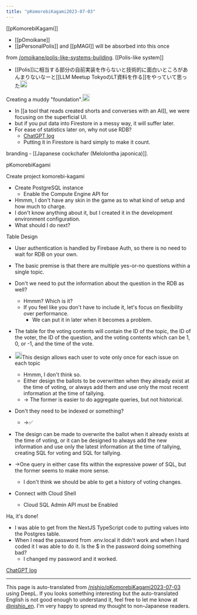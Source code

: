 ```yaml
---
title: "pKomorebiKagami2023-07-03"
---
```


[[pKomorebiKagami]]
- [[pOmoikane]]
- [[pPersonalPolis]] and [[pMAGI]] will be absorbed into this once


from [/omoikane/polis-like-systems-building](https://scrapbox.io/omoikane/polis-like-systems-building).
[[Polis-like system]]
- [[Polis]]に相当する部分の自前実装を作らないと技術的に面白いところがあんまりないなーと[[LLM Meetup TokyoのLT資料を作る]]をやっていて思った<img src='https://scrapbox.io/api/pages/nishio-en/nishio/icon' alt='nishio.icon' height="19.5"/>

Creating a muddy "foundation".<img src='https://scrapbox.io/api/pages/nishio-en/nishio/icon' alt='nishio.icon' height="19.5"/>
- In [[a tool that reads created shorts and converses with an AI]], we were focusing on the superficial UI.
- but if you put data into Firestore in a messy way, it will suffer later.
- For ease of statistics later on, why not use RDB?
    - [ChatGPT log](https://chat.openai.com/share/275095cc-f389-4d9c-8b24-1e9d13520546)
    - Putting it in Firestore is hard simply to make it count.

branding
    - [[Japanese cockchafer (Melolontha japonica)]].

pKomorebiKagami

Create project komorebi-kagami
- Create PostgreSQL instance
    - Enable the Compute Engine API for
- Hmmm, I don't have any skin in the game as to what kind of setup and how much to charge.
- I don't know anything about it, but I created it in the development environment configuration.
- What should I do next?

Table Design
- User authentication is handled by Firebase Auth, so there is no need to wait for RDB on your own.
- The basic premise is that there are multiple yes-or-no questions within a single topic.
- Don't we need to put the information about the question in the RDB as well?
    - Hmmm? Which is it?
    - If you feel like you don't have to include it, let's focus on flexibility over performance.
        - We can put it in later when it becomes a problem.
- The table for the voting contents will contain the ID of the topic, the ID of the voter, the ID of the question, and the voting contents which can be 1, 0, or -1, and the time of the vote.
- <img src='https://scrapbox.io/api/pages/nishio-en/GPT/icon' alt='GPT.icon' height="19.5"/>This design allows each user to vote only once for each issue on each topic
    - Hmmm, I don't think so.
    - Either design the ballots to be overwritten when they already exist at the time of voting, or always add them and use only the most recent information at the time of tallying.
    - → The former is easier to do aggregate queries, but not historical.

- Don't they need to be indexed or something?
    - →✅

- The design can be made to overwrite the ballot when it already exists at the time of voting, or it can be designed to always add the new information and use only the latest information at the time of tallying, creating SQL for voting and SQL for tallying.
- →One query in either case fits within the expressive power of SQL, but the former seems to make more sense.
    - I don't think we should be able to get a history of voting changes.



- Connect with Cloud Shell
    - Cloud SQL Admin API must be Enabled

Ha, it's done!
- I was able to get from the NextJS TypeScript code to putting values into the Postgres table.
- When I read the password from .env.local it didn't work and when I hard coded it I was able to do it. Is the $ in the password doing something bad?
    - I changed my password and it worked.

[ChatGPT log](https://chat.openai.com/share/6e15b62f-55c5-4751-8d33-bfd89aff443c)


---
This page is auto-translated from [/nishio/pKomorebiKagami2023-07-03](https://scrapbox.io/nishio/pKomorebiKagami2023-07-03) using DeepL. If you looks something interesting but the auto-translated English is not good enough to understand it, feel free to let me know at [@nishio_en](https://twitter.com/nishio_en). I'm very happy to spread my thought to non-Japanese readers.